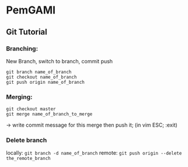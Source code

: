 # PemGAMI

## Git Tutorial

### Branching:
New Branch, switch to branch, commit push
```
git branch name_of_branch 
git checkout name_of_branch
git push origin name_of_branch
```

### Merging:
```
git checkout master
git merge name_of_branch_to_merge
```
-> write commit message for this merge then push it; (in vim ESC; :exit)

### Delete branch

locally: `git branch -d name_of_branch`
remote: `git push origin --delete the_remote_branch`


